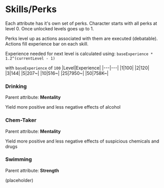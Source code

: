 # Skills/Perks
Each attribute has it's own set of perks. Character starts with all perks at level 0. Once unlocked levels goes up to 1.

Perks level up as actions associated with them are executed (debatable).
Actions fill experience bar on each skill.

Experience needed for next level is calculated using: 
`baseExperience * 1.2^(currentLevel - 1)`

with `baseExperience` of `100`
|Level|Experience|
|---|---|
|1|100|
|2|120|
|3|144|
|5|207~|
|10|516~|
|25|7950~|
|50|758K~|

### Drinking
Parent attribute: **Mentality**

Yield more positive and less negative effects of alcohol

### Chem-Taker
Parent attribute: **Mentality**

Yield more positive and less negative effects of suspicious chemicals and drugs

### Swimming
Parent attribute: **Strength**

(placeholder)
